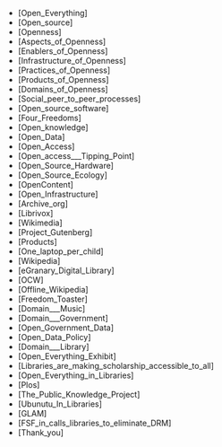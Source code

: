* [Open_Everything]
* [Open_source]
* [Openness]
* [Aspects_of_Openness]
* [Enablers_of_Openness]
* [Infrastructure_of_Openness]
* [Practices_of_Openness]
* [Products_of_Openness]
* [Domains_of_Openness]
* [Social_peer_to_peer_processes]
* [Open_source_software]
* [Four_Freedoms]
* [Open_knowledge]
* [Open_Data]
* [Open_Access]
* [Open_access___Tipping_Point]
* [Open_Source_Hardware]
* [Open_Source_Ecology]
* [OpenContent]
* [Open_Infrastructure]
* [Archive_org]
* [Librivox]
* [Wikimedia]
* [Project_Gutenberg]
* [Products]
* [One_laptop_per_child]
* [Wikipedia]
* [eGranary_Digital_Library]
* [OCW]
* [Offline_Wikipedia]
* [Freedom_Toaster]
* [Domain___Music]
* [Domain___Government]
* [Open_Government_Data]
* [Open_Data_Policy]
* [Domain___Library]
* [Open_Everything_Exhibit]
* [Libraries_are_making_scholarship_accessible_to_all]
* [Open_Everything_in_Libraries]
* [Plos]
* [The_Public_Knowledge_Project]
* [Ubunutu_In_Libraries]
* [GLAM]
* [FSF_in_calls_libraries_to_eliminate_DRM]
* [Thank_you]
